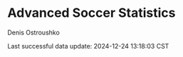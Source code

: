 # Advanced Soccer Statistics
Denis Ostroushko

<!-- gfm -->

Last successful data update: 2024-12-24 13:18:03 CST
